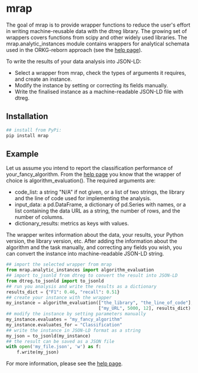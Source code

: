 # mrap
<!-- badges: start -->
<!-- badges: end -->

The goal of mrap is to provide wrapper functions to reduce the user's effort 
in writing machine-reusable data with the dtreg library. The growing set of wrappers covers 
functions from scipy and other widely used libraries. 
The mrap.analytic_instances module contains wrappers for analytical schemata used in 
the ORKG-reborn approach (see the [help page](https://reborn.orkg.org/pages/help)).

To write the results of your data analysis into JSON-LD:
* Select a wrapper from mrap, check the types of arguments it requires, and create an instance.
* Modify the instance by setting or correcting its fields manually.
* Write the finalised instance as a machine-readable JSON-LD file with dtreg.        

## Installation

```sh
## install from PyPi:
pip install mrap
```

## Example
Let us assume you intend to report the classification performance of your_fancy_algorithm. 
From the [help page](https://reborn.orkg.org/pages/help) you know that the wrapper of choice is 
algorithm_evaluation(). The required arguments are:    

* code_list: a string "N/A" if not given, or a list of two strings, 
the library and the line of code used for implementing the analysis.
* input_data: a pd.DataFrame, a dictionary of pd.Series with names, or a list 
containing the data URL as a string, the number of rows, and the number of columns. 
* dictionary_results: metrics as keys with values.

The wrapper writes information about the data, your results, your Python version, 
the library version, etc. After adding the information about the algorithm and the task manually, 
and correcting any fields you wish, you can convert the instance 
into machine-readable JSON-LD string. 
  
```python
## import the selected wrapper from mrap
from mrap.analytic_instances import algorithm_evaluation
## import to_jsonld from dtreg to convert the result into JSON-LD
from dtreg.to_jsonld import to_jsonld
## run you analysis and write the results as a dictionary
results_dict = {"F1": 0.46, "recall": 0.51}
## create your instance with the wrapper
my_instance = algorithm_evaluation(["the_library", "the_line_of_code"], 
                                   ["my_URL", 5000, 12], results_dict)
## modify the instance by setting parameters manually
my_instance.evaluates = "my_fancy_algorithm"
my_instance.evaluates_for = "Classification"
## write the instance in JSON-LD format as a string
my_json = to_jsonld(my_instance)
## the result can be saved as a JSON file
with open('my_file.json', 'w') as f:
    f.write(my_json)

```
For more information, please see the [help page](https://reborn.orkg.org/pages/help).